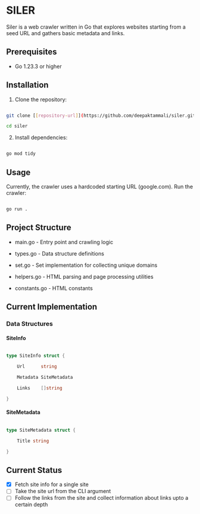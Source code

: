 # SILER

Siler is a web crawler written in Go that explores websites starting from a seed URL and gathers basic metadata and links.


## Prerequisites

- Go 1.23.3 or higher


## Installation

1. Clone the repository:

```bash

git clone [[repository-url]](https://github.com/deepaktammali/siler.git)

cd siler

```

2. Install dependencies:

```bash

go mod tidy

```

## Usage

Currently, the crawler uses a hardcoded starting URL (google.com). Run the crawler:

```bash

go run .

```

## Project Structure

- main.go - Entry point and crawling logic

- types.go - Data structure definitions

- set.go - Set implementation for collecting unique domains

- helpers.go - HTML parsing and page processing utilities

- constants.go - HTML constants



## Current Implementation

### Data Structures

#### SiteInfo

```go

type SiteInfo struct {

    Url      string

    Metadata SiteMetadata

    Links    []string

}

```

#### SiteMetadata

```go

type SiteMetadata struct {

    Title string

}

```

## Current Status

- [x] Fetch site info for a single site
- [ ] Take the site url from the CLI argument
- [ ] Follow the links from the site and collect information about links upto a certain depth
